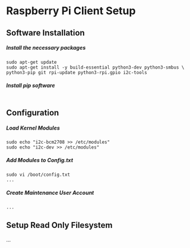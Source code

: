 # Raspberry Pi Client Setup

## Software Installation
##### Install the necessary packages
```shell
sudo apt-get update
sudo apt-get install -y build-essential python3-dev python3-smbus \
python3-pip git rpi-update python3-rpi.gpio i2c-tools
```

##### Install pip software
```shell

```

## Configuration
##### Load Kernel Modules
```shell
sudo echo "i2c-bcm2708 >> /etc/modules"
sudo echo "i2c-dev >> /etc/modules"
```

##### Add Modules to Config.txt
```shell
sudo vi /boot/config.txt
...
```

##### Create Maintenance User Account
```shell
...
```

## Setup Read Only Filesystem
...
